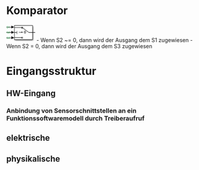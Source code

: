 # Komparator 
<img src="https://raw.githubusercontent.com/xiaomeng-huang-study/images_Software_Defined_Vehicle/refs/heads/main/Scrennshot_2025-04-22_09-20-53.png?raw=" width="15%" /> 
- Wenn S2 ~= 0, dann wird der Ausgang dem S1 zugewiesen 
- Wenn S2 = 0, dann wird der Ausgang dem S3 zugewiesen 

# Eingangsstruktur 
## HW-Eingang 
### Anbindung von Sensorschnittstellen an ein Funktionssoftwaremodell durch Treiberaufruf 

## elektrische 

## physikalische 


